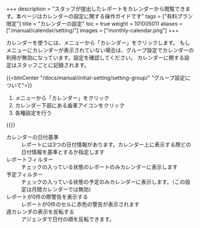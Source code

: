 +++
description = "スタッフが提出したレポートをカレンダーから閲覧できます。本ページはカレンダーの設定に関する操作ガイドです"
tags = ["有料プラン限定"]
title = "カレンダーの設定"
toc = true
weight = 101005011
aliases = ["/manual/calendar/setting/"]
images = ["monthly-calendar.png"]
+++

カレンダーを使うには、メニューから「カレンダー」をクリックします。
もしメニューにカレンダーが表示されていない場合は、グループ設定でカレンダーの利用が無効になっています。設定を確認してください。
カレンダーに関する設定はスタッフごとに記録されます。

{{<btnCenter "/docs/manual/initial-setting/setting-group/" "グループ設定について">}}

1. メニューから「カレンダー」をクリック
1. カレンダー下部にある歯車アイコンをクリック
1. 各種設定を行う


{{<appscreen filename="calendar-setting" title="カレンダーに関する設定画面">}}

<dl class="basic">
<dt>カレンダーの日付基準</dt>
<dd>レポートには3つの日付情報があります。カレンダー上に表示する際どの日付情報を基準とするか指定します</dd>
<dt>レポートフィルター</dt>
<dd>チェックの入っている状態のレポートのみカレンダーに表示します</dd>
<dt>予定フィルター</dt>
<dd>チェックの入っている状態の予定のみカレンダーに表示します。（この設定は月間カレンダーでは無効）</dd>
<dt>レポートが0件の際警告を表示する</dt>
<dd>レポートが0件のセルに赤色の警告が表示されます</dd>
<dt>週カレンダの表示を反転する</dt>
<dd>アジェンダで日付の順を反転できます。</dd>
</dl>
